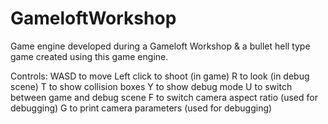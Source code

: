 # GameloftWorkshop

Game engine developed during a Gameloft Workshop & a bullet hell type game created using this game engine.

Controls:
WASD to move
Left click to shoot (in game)
R to look (in debug scene)
T to show collision boxes
Y to show debug mode
U to switch between game and debug scene
F to switch camera aspect ratio (used for debugging)
G to print camera parameters (used for debugging)
